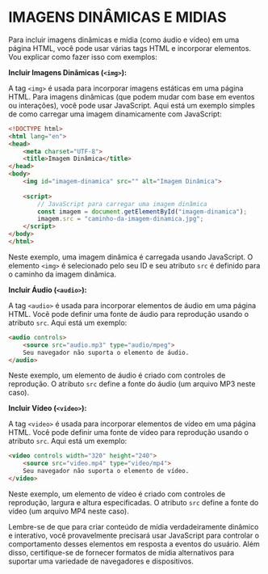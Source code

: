 # IMAGENS DINÂMICAS E MIDIAS
Para incluir imagens dinâmicas e mídia (como áudio e vídeo) em uma página HTML, você pode usar várias tags HTML e incorporar elementos. Vou explicar como fazer isso com exemplos:

**Incluir Imagens Dinâmicas (`<img>`):**

A tag `<img>` é usada para incorporar imagens estáticas em uma página HTML. Para imagens dinâmicas (que podem mudar com base em eventos ou interações), você pode usar JavaScript. Aqui está um exemplo simples de como carregar uma imagem dinamicamente com JavaScript:

```html
<!DOCTYPE html>
<html lang="en">
<head>
    <meta charset="UTF-8">
    <title>Imagem Dinâmica</title>
</head>
<body>
    <img id="imagem-dinamica" src="" alt="Imagem Dinâmica">
    
    <script>
        // JavaScript para carregar uma imagem dinâmica
        const imagem = document.getElementById("imagem-dinamica");
        imagem.src = "caminho-da-imagem-dinamica.jpg";
    </script>
</body>
</html>
```

Neste exemplo, uma imagem dinâmica é carregada usando JavaScript. O elemento `<img>` é selecionado pelo seu ID e seu atributo `src` é definido para o caminho da imagem dinâmica.

**Incluir Áudio (`<audio>`):**

A tag `<audio>` é usada para incorporar elementos de áudio em uma página HTML. Você pode definir uma fonte de áudio para reprodução usando o atributo `src`. Aqui está um exemplo:

```html
<audio controls>
    <source src="audio.mp3" type="audio/mpeg">
    Seu navegador não suporta o elemento de áudio.
</audio>
```

Neste exemplo, um elemento de áudio é criado com controles de reprodução. O atributo `src` define a fonte do áudio (um arquivo MP3 neste caso).

**Incluir Vídeo (`<video>`):**

A tag `<video>` é usada para incorporar elementos de vídeo em uma página HTML. Você pode definir uma fonte de vídeo para reprodução usando o atributo `src`. Aqui está um exemplo:

```html
<video controls width="320" height="240">
    <source src="video.mp4" type="video/mp4">
    Seu navegador não suporta o elemento de vídeo.
</video>
```

Neste exemplo, um elemento de vídeo é criado com controles de reprodução, largura e altura especificadas. O atributo `src` define a fonte do vídeo (um arquivo MP4 neste caso).

Lembre-se de que para criar conteúdo de mídia verdadeiramente dinâmico e interativo, você provavelmente precisará usar JavaScript para controlar o comportamento desses elementos em resposta a eventos do usuário. Além disso, certifique-se de fornecer formatos de mídia alternativos para suportar uma variedade de navegadores e dispositivos.
